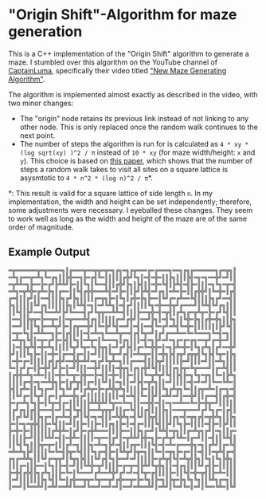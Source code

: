 # "Origin Shift"-Algorithm for maze generation

This is a C++ implementation of the "Origin Shift" algorithm to generate a maze.
I stumbled over this algorithm on the YouTube channel of [CaptainLuma](https://www.youtube.com/@captainluma7991), specifically their video titled ["New Maze Generating Algorithm"](https://www.youtube.com/watch?v=zbXKcDVV4G0).

The algorithm is implemented almost exactly as described in the video, with two minor changes:

- The "origin" node retains its previous link instead of not linking to any other node. This is only replaced once the random walk continues to the next point.
- The number of steps the algorithm is run for is calculated as `4 * xy *(log sqrt(xy) )^2 / π` instead of `10 * xy` (for maze width/height: `x` and `y`). This choice is based on [this paper](https://annals.math.princeton.edu/wp-content/uploads/annals-v160-n2-p02.pdf), which shows that the number of steps a random walk takes to visit all sites on a square lattice is asysmtotic to `4 * n^2 * (log n)^2 / π`*.

*: This result is valid for a square lattice of side length `n`. In my implementation, the width and height can be set independently; therefore, some adjustments were necessary. I eyeballed these changes. They seem to work well as long as the width and height of the maze are of the same order of magnitude.

## Example Output
```
═╦══════╦═╦════╗║╔═══╦══╦╦═╦═╗╔╗═╗╔╦═══╔═╔═══╗══╗╔╗╔══════╗╔═╦╗║
═╩╗╔══╦═╩╗╚═╔╗║║╠╬══╗╠═╔╣╚═║║║║║╔╬╝╚╗║═╣═╬═║║╠╗║║║╠╣═╗═╗══╬╝═╝║║
═╦╩╩═╗╠══╠═╔╝╠╩╩╝╠═║║╚╗║╚══╣║║╔╬╝╠╗║╠╣║║═╬═╚╣║╠╩╣═╣╠═║║║═╗╚╗═╦═╣
═╩╗═╦╩╬═╔╩═╠╗║╔══║║╚╣╔╬╬═══╩╣═╝╠═║║╠╝╠╩╣═╝╔╗║═╩═╠═║║╔╬╬╝║╚═╬═║╔╣
╔═╣║║╔╝║║══╣║║╠╗╔╝╠╗║║║║╔═╦╗╠═║╚╗║╔╬═╠╗╠══║╚╝╔═╔╩══╚╣║║║╠╗╔╝══╣║
╠╗║║║║║╚╝╔╗║║║║║╠╗║╚╩╣═╗║═╝╚╩╗║═╣╔╝║║║║╚╗═╬══╬╦╝╔═══╝║╚╩╣╚╝╔╗║║║
║║╚╣║╠╝══╣╚══╩╝╠╝╚═══╣╔╝╚╦╦══╩╩═╣║║║╠══╦╬═╣═╦╣║╔╩╗╔═╦╩╦═╠═╔╝╚╣║║
║══╣║╠╦╦═╠══╦═║║═╦═══╩╣╔╗║║║║║╔═╝╔╬╝║══╝╠╗║═╣╚╗║║╚╬═╠╗║╔╬═╬╗║║╠╗
║══╝║║║╚╗╠══╩╦╝╠═║╔╦══╬╝║╚═╠╝╚╣══╝║═╣║══╣╚═╔╝═╩╣╚═╬═║║║║║║║╠╝╚╣║
║═╦═╚╗║═╩╩══╗╠═║╔╣║║║═╣═╩═╗╚══╩╦══╣╔╣╚╦═╝║╔╝╔══╩══╚═╚═══╗╚═╣═╗║║
║═╩╦╗╚╣║═╦═╔╝╠═╠╣║╚╗║═╩╦═║╚═══╗║╔╗║║║═╣═╗╠╝═╝═╗╔═╔═╔╗══╦╝╔═╬═╝║║
║║═╣╠╦╩╣═╬═╩╗║║║║╚╦╝╚╦═╚╗╠╦╗║═╝╔╝╠╣║╔═╚═╬╬═║═╗╠╩═╬═║╚╗╔╩╗║╔╝══╬╝
╠╝║║║╚╗╠═║║═╬═║╔══╣╔═║║═╝║║║╚╦═╝╔╣║═╩═╦═║║═╬╗╠╣╔╦╝╔╦╦╣╚╗╠╣╚╦═║╠╗
║═╬═╔═║║║║║╔╣╔╬╝══╬╬═╩╝═╗╔╝╚╦╩═╗║║╔═══╣║║╠╦╝║║║║╠═╝║║║═╝║║═╩╗║║║
╚═║╔╝╔═║╠═╬╝╠╝╠═║═╝║║║══╬╝║║║║═╬╦╗║╔╗╔╬╝╚╣║║║║╔╗╠╦═╚╦═══╝║╔═╩╣║║
║╔╬╬═╩╗═╩═║║║═╬═╚═╦═╠╬══╠═╣║═╬═║║╠═║║║╚═╦╩╦╝╚╣║╠╣╠═╗╚╗═╦╗║╚═║╠╩╗
║║║║╔═╣═╗══╩╬╗╠═║╔╩╦╣║╔═║║╚╝║║═╗║║═╝╠╣═╦╩╗║║═╝║║║║═╣═╝═╝║╚══╚╩═║
╠╣║╔╩═║║╚╗╔═╝║╚╗╚╝╔╝║╔╩╦═╠═╔╩╬╦╩╗║║║║╠═║║║║╚╗╔╩╦╗╚═║║╔╦═╩═║╔═╗═╣
║║╚╝╔═║╚╦╝║╔═║╔╩══╬╗╔╝║║║║║║║║║═╣═╩╣║╚═║╠╝║═╩╝═╝║══╬╝║║╔══╣║╔╬═╣
╠═╔═╩╗╚╗╠═║╚╦═╣╔═║║║║║╠╩╩╬╩╝╚╦══╚═╗║║══╬╣═╣║═╗══╩══╚═╠═╬╦═╝║║║║║
║╔╝╔╗║╔╣╠═══╣═╝║═╣╚╦╣║╠══╩╦╦╦╝║║╔═╚╣║║╔╣║║║╠╗║═══╦═══╝╔╝╚╗╔═║╔╣║
║║╔╝╚╝║║╠╗╔═║╔═╩═╣╔╝║╚╣═╗═╣║║═╩╬╩╗═╣╚╝║╠╦╣║║║║╔╗═╣═╦╗╔╣═╦╬╩╗║║╠╗
╠═║═╗═╦╬╣║╠═╚╣║║═╝║║╠═║║╠═║║╔╗║╠═║═╣╔═║║║╚╣║╠╝║╚╗╠═║║║║═╣╠═║╠╝║║
╠═╬═╠═║║║║║║╔╩╬╩═║╔╝╠═╔╬╩═══║║║╠══║║╠╗╔═╝║╚╩╣═╦╗║║╔═╩╦╗╔╝║═╗║║╔═
║║║║╠═╝║║║╚╩╝═╣║═╬╩═║║║║═╦══║╔╝║═╦╩╩╝╠╬═╗╠═╔╩╦╝╚╩═║╔═╝║║═╣║║╚╩╣║
║║╚╣╚╗║║╠╦═╦═║║║╔╝═╗║║╠╗═╩═╗╠╝═╣║║╔╦═║║║╚╣═╣═╩═╔═══╬╗═╗║╔╩╝║╔═╚╣
═╩═╩╗╠╝║║║║╚═╚═╣╠╦═╚╣║║╚╗╔═╣╠═║╚╩╦╝╠╦═╗║║╚═║═╦╗╠═╔═║║═╣║║═╦╩╣╔═╣
╔╗╔═╩╩╗║║╚╝╔═╦╦╝║╚╦╗╠╣║║╚╝╔╣╚╗╠══╝═╝║║║║╠═╔╩╦╣╚╣═╩╦╣╠╗║╚╗║╚╗╠╬╗║
║║║╔═║║╠══║╚╗║╠═╣═╝║║╚╩╬═╦╝║║║╠═╔═╦═╣╠╩╝╚╦╬╗║║═╣╔╗║║║╚╝╔╣╠═║║║║║
╠═╬╣╔╬╣╠╗╔╩╗║║╠═╚═║╚═══╝╔╩══╩╬╝╔╝═╝═╣╚╦═╔╣║║║╠═║║╚╣═╬═╦╣║╠═╩═║║║
║═╝║║║║║║╠╗╚╣║╚═║╔╬══╦╦═╚╦══╦╝╔╬══╦═╠═╚╗║╠═╗║╠╦═╠╗╚╗╚╗║║╚╩╗╔═╗║║
║══╝║╚══╩╝║═╩╝══╩╝╚══╝╚══╝══╝═╝║══╝═╩══╩╝║═╩╝║╚═╝╚═║═╝║╚══╚╩═║╚╝
```